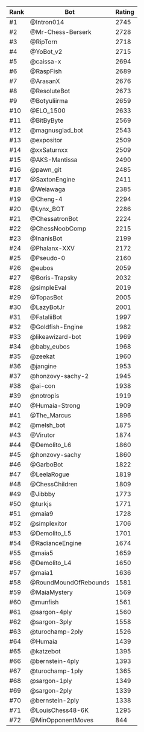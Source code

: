 Rank|Bot|Rating
---|---|---
#1|@Intron014|2745
#2|@Mr-Chess-Berserk|2728
#3|@RipTorn|2718
#4|@YoBot_v2|2715
#5|@caissa-x|2694
#6|@RaspFish|2689
#7|@ArasanX|2676
#8|@ResoluteBot|2673
#9|@Botyuliirma|2659
#10|@ELO_1500|2633
#11|@BitByByte|2569
#12|@magnusglad_bot|2543
#13|@expositor|2509
#14|@xxSaturnxx|2509
#15|@AKS-Mantissa|2490
#16|@pawn_git|2485
#17|@SaxtonEngine|2411
#18|@Weiawaga|2385
#19|@Cheng-4|2294
#20|@Lynx_BOT|2286
#21|@ChessatronBot|2224
#22|@ChessNoobComp|2215
#23|@InanisBot|2199
#24|@Phalanx-XXV|2172
#25|@Pseudo-0|2160
#26|@eubos|2059
#27|@Boris-Trapsky|2032
#28|@simpleEval|2019
#29|@TopasBot|2005
#30|@LazyBotJr|2001
#31|@FataliiBot|1997
#32|@Goldfish-Engine|1982
#33|@likeawizard-bot|1969
#34|@baby_eubos|1968
#35|@zeekat|1960
#36|@jangine|1953
#37|@honzovy-sachy-2|1945
#38|@ai-con|1938
#39|@notropis|1919
#40|@Humaia-Strong|1909
#41|@The_Marcus|1896
#42|@melsh_bot|1875
#43|@Virutor|1874
#44|@Demolito_L6|1860
#45|@honzovy-sachy|1860
#46|@GarboBot|1822
#47|@LeelaRogue|1819
#48|@ChessChildren|1809
#49|@Jibbby|1773
#50|@turkjs|1771
#51|@maia9|1728
#52|@simplexitor|1706
#53|@Demolito_L5|1701
#54|@RadianceEngine|1674
#55|@maia5|1659
#56|@Demolito_L4|1650
#57|@maia1|1636
#58|@RoundMoundOfRebounds|1581
#59|@MaiaMystery|1569
#60|@munfish|1561
#61|@sargon-4ply|1560
#62|@sargon-3ply|1558
#63|@turochamp-2ply|1526
#64|@Humaia|1439
#65|@katzebot|1395
#66|@bernstein-4ply|1393
#67|@turochamp-1ply|1365
#68|@sargon-1ply|1349
#69|@sargon-2ply|1339
#70|@bernstein-2ply|1338
#71|@LouisChess48-6K|1295
#72|@MinOpponentMoves|844
